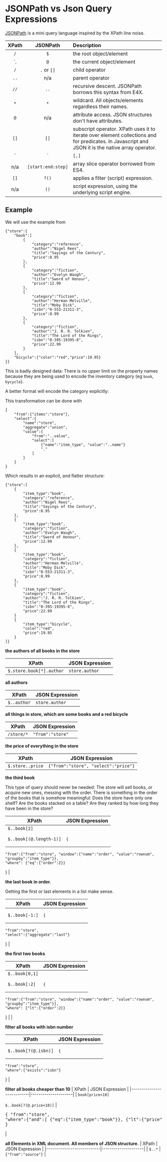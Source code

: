 # JSONPath vs Json Query Expressions

[JSONPath](http://goessner.net/articles/JsonPath/) is a mini query language inspired by the XPath line noise.


| XPath  | JSONPath           | Description |
|:------:|:------------------:|:-------------|
|   `/`  | `$`                |the root object/element
|   `.   | `@`                |the current object/element
|   `/`  | `.` or `[]`        |child operator
|   `..` | n/a                |parent operator
|   `//` | `..`               |recursive descent. JSONPath borrows this syntax from E4X.
|   `*`  | `*`                |wildcard. All objects/elements regardless their names.
|   `@`  | n/a                |attribute access. JSON structures don't have attributes.
|   `[]` | `[]`               |subscript operator. XPath uses it to iterate over element collections and for predicates. In Javascript and JSON it is the native array operator.
|   `|`  | `[,]`              |Union operator in XPath results in a combination of node sets. JSONPath allows alternate names or array indices as a set.
|   n/a  | `[start:end:step]` |array slice operator borrowed from ES4.
|   `[]` | `?()`              |applies a filter (script) expression.
|   n/a  | `()`               |script expression, using the underlying script engine. 


## Example

We will use the example from 

	{"store":{
		"book":[
			{
				"category":"reference",
				"author":"Nigel Rees",
				"title":"Sayings of the Century",
				"price":8.95
			},
			{
				"category":"fiction",
				"author":"Evelyn Waugh",
				"title":"Sword of Honour",
				"price":12.99
			},
			{
				"category":"fiction",
				"author":"Herman Melville",
				"title":"Moby Dick",
				"isbn":"0-553-21311-3",
				"price":8.99
			},
			{
				"category":"fiction",
				"author":"J. R. R. Tolkien",
				"title":"The Lord of the Rings",
				"isbn":"0-395-19395-8",
				"price":22.99
			}
		],
		"bicycle":{"color":"red","price":19.95}
	}}

This is badly designed data: There is no upper limit on the property names because they are being used to encode the inventory category (eg `book`, `bycycle`).  


A better format will encode the category explicitly:

This transformation can be done with 

	{
		"from":{"items":"store"},
		"select":{
			"name":"store",
			"aggregate":"union", 
			"value":{
				"from":"..value",
				"select":[
					{"name":"item_type", "value":"..name"}
					"."
				]
			}
		}
	}

Which results in an explicit, and flatter structure:

	{"store":[
		{
			"item_type":"book",
			"category":"reference",
			"author":"Nigel Rees",
			"title":"Sayings of the Century",
			"price":8.95
		},
		{
			"item_type":"book",
			"category":"fiction",
			"author":"Evelyn Waugh",
			"title":"Sword of Honour",
			"price":12.99
		},
		{
			"item_type":"book",
			"category":"fiction",
			"author":"Herman Melville",
			"title":"Moby Dick",
			"isbn":"0-553-21311-3",
			"price":8.99
		},
		{
			"item_type":"book",
			"category":"fiction",
			"author":"J. R. R. Tolkien",
			"title":"The Lord of the Rings",
			"isbn":"0-395-19395-8",
			"price":22.99
		}
		{
			"item_type":"bicycle",
			"color":"red",
			"price":19.95
		}
	]}


**the authors of all books in the store**

|           XPath           |   JSON Expression   |
|---------------------------|---------------------|
| `$.store.book[*].author`  | `store.author`      |


**all authors**

|           XPath           |   JSON Expression   |
|---------------------------|---------------------|
| `$..author`               | `store.author`      |


**all things in store, which are some books and a red bicycle**

|           XPath           |   JSON Expression   |
|---------------------------|---------------------|
| `/store/*`                | `"from":"store"`    |


**the price of everything in the store**

|           XPath           |   JSON Expression   |
|---------------------------|---------------------|
| `$.store..price`          | `{"from":"store", "select":"price"}` |       |



**the third book**

This type of query should never be needed: The store will sell books, or acquire new ones, messing with the order.  There is something in the order of the books that is somehow meaningful: Does the store have only one shelf? Are the books stacked on a table?  Are they ranked by how long they have been in the store? 

|           XPath           |   JSON Expression   |
|---------------------------|---------------------|
| `$..book[2]`<br>              
  `$..book[(@.length-1)]`   |   <pre>{
    "from":{"from":"store", "window":{"name":"order", "value":"rownum", "groupby":"item_type"}},
    "where": {"eq":{"order":2}}
}</pre>       |

 	
**the last book in order.**

Getting the first or last elements in a list make sense.

|           XPath           |   JSON Expression   |
|---------------------------|---------------------|
| `$..book[-1:]`            | <pre>{
    "from":"store", 
    "select":{"aggregate":"last"}
}</pre> |

**the first two books**

|           XPath           |   JSON Expression   |
|---------------------------|---------------------|
| `$..book[0,1]`<br>
  `$..book[:2]`             | <pre>{
    "from":{"from":"store", "window":{"name":"order", "value":"rownum", "groupby":"item_type"}},
    "where": {"lt":{"order":2}}
}</pre>       |       |

**filter all books with isbn number**

|           XPath           |   JSON Expression   |
|---------------------------|---------------------|
| `$..book[?(@.isbn)]`      | <pre>{
    "from":"store",
    "where":{"exists":"isbn"}
}</pre>    |


**filter all books cheaper than 10**
|           XPath           |   JSON Expression   |
|---------------------------|---------------------|
| `book[price<10]`<br>             
  `$..book[?(@.price<10)]`  | <pre>{
    "from":"store",
    "where":{"and":[
        {"eq":{"item_type":"book"}},
        {"lt":{"price":10}}
    ]}
}</pre>|


**all Elements in XML document. All members of JSON structure.** 
|           XPath           |   JSON Expression   |
|---------------------------|---------------------|
| `$..*`                    | `{"from":"source"}` |
 	


